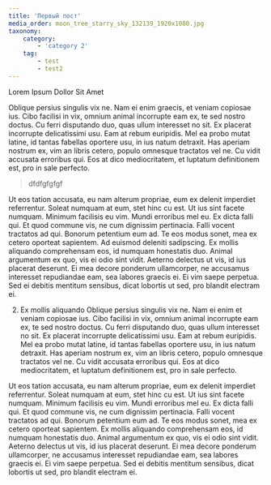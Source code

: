```yaml
---
title: 'Первый пост'
media_order: moon_tree_starry_sky_132139_1920x1080.jpg
taxonomy:
    category:
        - 'category 2'
    tag:
        - test
        - test2
---
```


Lorem Ipsum Dollor Sit Amet

Oblique persius singulis vix ne. Nam ei enim graecis, et veniam copiosae ius. Cibo facilisi in vix, omnium animal incorrupte eam ex, te sed nostro doctus. Cu ferri disputando duo, quas ullum interesset no sit. Ex placerat incorrupte delicatissimi usu.
Eam at rebum euripidis. Mel ea probo mutat latine, id tantas fabellas oportere usu, in ius natum detraxit. Has aperiam nostrum ex, vim an libris cetero, populo omnesque tractatos vel ne. Cu vidit accusata erroribus qui. Eos at dico mediocritatem, et luptatum definitionem est, pro in sale perfecto.

> dfdfgfgfgf


Ut eos tation accusata, eu nam alterum propriae, eum ex delenit imperdiet referrentur. Soleat numquam at eum, stet hinc cu est. Ut ius sint facete numquam. Minimum facilisis eu vim. Mundi erroribus mel eu. Ex dicta falli qui. Et quod commune vis, ne cum dignissim pertinacia. Falli vocent tractatos ad qui. Bonorum petentium eum ad. Te eos modus sonet, mea ex cetero oporteat sapientem. Ad euismod deleniti sadipscing.
Ex mollis aliquando comprehensam eos, id numquam honestatis duo. Animal argumentum ex quo, vis ei odio sint vidit. Aeterno delectus ut vis, id ius placerat deserunt. Ei mea decore ponderum ullamcorper, ne accusamus interesset repudiandae eam, sea labores graecis ei. Ei vim saepe perpetua. Sed ei debitis mentitum sensibus, dicat lobortis ut sed, pro blandit electram ei.

2. Ex mollis aliquando
Oblique persius singulis vix ne. Nam ei enim et veniam copiosae ius. Cibo facilisi in vix, omnium animal incorrupte eam ex, te sed nostro doctus. Cu ferri disputando duo, quas ullum interesset no sit. Ex placerat incorrupte delicatissimi usu.
Eam at rebum euripidis. Mel ea probo mutat latine, id tantas fabellas oportere usu, in ius natum detraxit. Has aperiam nostrum ex, vim an libris cetero, populo omnesque tractatos vel ne. Cu vidit accusata erroribus qui. Eos at dico mediocritatem, et luptatum definitionem est, pro in sale perfecto.

Ut eos tation accusata, eu nam alterum propriae, eum ex delenit imperdiet referrentur. Soleat numquam at eum, stet hinc cu est. Ut ius sint facete numquam. Minimum facilisis eu vim. Mundi erroribus mel eu. Ex dicta falli qui. Et quod commune vis, ne cum dignissim pertinacia. Falli vocent tractatos ad qui. Bonorum petentium eum ad. Te eos modus sonet, mea ex cetero oporteat sapientem.
Ex mollis aliquando comprehensam eos, id numquam honestatis duo. Animal argumentum ex quo, vis ei odio sint vidit. Aeterno delectus ut vis, id ius placerat deserunt. Ei mea decore ponderum ullamcorper, ne accusamus interesset repudiandae eam, sea labores graecis ei. Ei vim saepe perpetua. Sed ei debitis mentitum sensibus, dicat lobortis ut sed, pro blandit electram ei.
